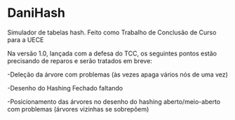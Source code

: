 # DaniHash
Simulador de tabelas hash. Feito como Trabalho de Conclusão de Curso para a UECE

Na versão 1.0, lançada com a defesa do TCC, os seguintes pontos estão precisando de reparos e serão tratados em breve:

-Deleção da árvore com problemas (às vezes apaga vários nós de uma vez)

-Desenho do Hashing Fechado faltando

-Posicionamento das árvores no desenho do hashing aberto/meio-aberto com problemas (árvores vizinhas se sobrepõem)
